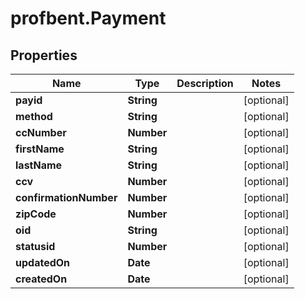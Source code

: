 # profbent.Payment

## Properties
Name | Type | Description | Notes
------------ | ------------- | ------------- | -------------
**payid** | **String** |  | [optional] 
**method** | **String** |  | [optional] 
**ccNumber** | **Number** |  | [optional] 
**firstName** | **String** |  | [optional] 
**lastName** | **String** |  | [optional] 
**ccv** | **Number** |  | [optional] 
**confirmationNumber** | **Number** |  | [optional] 
**zipCode** | **Number** |  | [optional] 
**oid** | **String** |  | [optional] 
**statusid** | **Number** |  | [optional] 
**updatedOn** | **Date** |  | [optional] 
**createdOn** | **Date** |  | [optional] 

